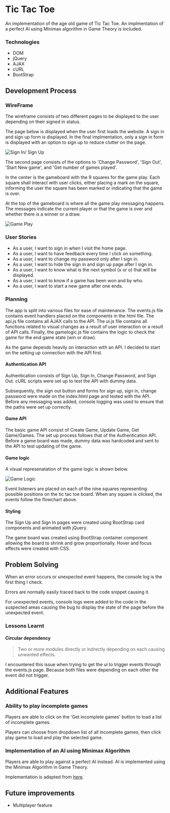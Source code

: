 # Tic Tac Toe

An implementation of the age old game of Tic Tac Toe. An implmentation of a perfect AI using Minimax algorithm in Game Theory is included.


### Technologies
- DOM
- jQuery
- AJAX
- cURL
- BootStrap

## Development Process

### WireFrame
The wireframe consists of two different pages to be displayed to the user depending on their signed in status.

The page below is displayed when the user first loads the website. A sign in and sign up form is displayed. In the final implmentation, only a sign in form is displayed with an option to sign up to reduce clutter on the page.

![Sign In/ Sign Up](https://imgur.com/jrmNeKl.png)

The second page consists of the options to 'Change Password', 'Sign Out', 'Start New game', and 'Get number of games played'. 

In the center is the gameboard with the 9 squares for the game play. Each square shall interact with user clicks, either placing a mark on the square, informing the user the square has been marked or indicating that the game is over.

At the top of the gameboard is where all the game play messaging happens. The messages indicate the current player or that the game is over and whether there is a winner or a draw.

![Game Play](https://imgur.com/fUAXjMC.png)


### User Stories
- As a user, I want to sign in when I visit the home page.
- As a user, I want to have feedback every time I click on something.
- As a user, I want to change my password only after I sign in.
- As a user, I want to hide the sign in and sign up page after I sign in.
- As a user, I want to know what is the next symbol (x or o) that will be displayed.
- As a user, I want to know if a game has been won and by who.
- As a user, I want to start a new game after one ends.

### Planning

The app is split into various files for ease of maintenance. The events.js file contains event handlers placed on the components in the html file. The api.js file contains all AJAX calls to the API. The ui.js file contains all functions related to visual changes as a result of user interaction or a result of API calls. Finally, the gamelogic.js file contains the logic to check the game for the end game state (win or draw).

As the game depends heavily on interaction with an API. I decided to start on the setting up connection with the API first.

#### Authentication API

Authentication consists of Sign Up, Sign In, Change Password, and Sign Out. cURL scripts were set up to test the API with dummy data. 

Subsequently, the sign out button and forms for sign up, sign in, change password were made on the index.html page and tested with the API. Before any messaging was added, console logging was used to ensure that the paths were set up correctly.

#### Game API

The basic game API consist of Create Game, Update Game, Get Game/Games. The set up process follows that of the Authentication API. Before a game board was made, dummy data was hardcoded and sent to the API to test updating of the game. 

#### Game logic

A visual represenatation of the game logic is shown below. 

![Game Logic](https://imgur.com/mUBa7WC.png)

Event listeners are placed on each of the nine squares representing possible positions on the tic tac toe board. When any square is clicked, the events follow the flowchart above.

#### Styling

The Sign Up and Sign In pages were created using BootStrap card components and animated with jQuery.

The game board was created using BootStrap container component allowing the board to shrink and grow proportionally. Hover and focus effects were created with CSS.

## Problem Solving

When an error occurs or unexpected event happens, the console log is the first thing I check. 

Errors are normally easily traced back to the code snippet causing it. 

For unexpected events, console logs were added to the code in the suspected areas causing the bug to display the state of the page before the unexpected event.


### Lessons Learnt

#### Circular dependency

>Two or more modules directly or indrectly depending on each causing unwanted effects. 

I encountered this issue when trying to get the ui to trigger events through the events.js page. Because both files were depending on each other the event did not trigger.

## Additional Features

### Ability to play incomplete games
Players are able to click on the 'Get incomplete games' button to load a list of incomplete games.

Players can choose from dropdown list of all incomplete games, then click play game to load and play the selected game.

### Implementation of an AI using Minimax Algorithm

Players are able to play against a perfect AI instead. AI is implemented using the Minimax Algorithm in Game Theory.

Implementation is adapted from [here](https://www.geeksforgeeks.org/minimax-algorithm-in-game-theory-set-3-tic-tac-toe-ai-finding-optimal-move/).

## Future improvements

- Multiplayer feature
